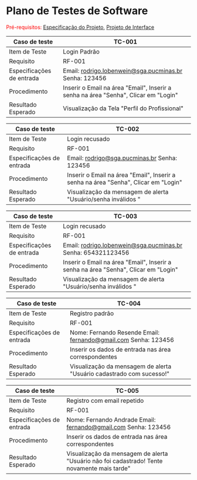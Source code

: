 # Plano de Testes de Software

<span style="color:red">Pré-requisitos: <a href="2-Especificação do Projeto.md"> Especificação do Projeto</a></span>, <a href="3-Projeto de Interface.md"> Projeto de Interface</a>

|Caso de teste | TC-001  |
|------|------------|
|Item de Teste | Login Padrão |
|Requisito | RF-001 |
|Especificações de entrada | Email: rodrigo.lobenwein@sga.pucminas.br Senha: 123456
|Procedimento | Inserir o Email na área "Email", Inserir a senha na área "Senha", Clicar em "Login" |
|Resultado Esperado | Visualização da Tela "Perfil do Profissional" |

|Caso de teste | TC-002  |
|------|------------|
|Item de Teste | Login recusado 
|Requisito | RF-001 |
|Especificações de entrada | Email: rodrigo@sga.pucminas.br Senha: 123456
|Procedimento | Inserir o Email na área "Email", Inserir a senha na área "Senha", Clicar em "Login" |
|Resultado Esperado | Visualização da mensagem de alerta "Usuário/senha inválidos " |

|Caso de teste | TC-003  |
|------|------------|
|Item de Teste | Login recusado 
|Requisito | RF-001 |
|Especificações de entrada | Email: rodrigo.lobenwein@sga.pucminas.br Senha: 654321123456
|Procedimento | Inserir o Email na área "Email", Inserir a senha na área "Senha", Clicar em "Login" |
|Resultado Esperado | Visualização da mensagem de alerta "Usuário/senha inválidos " |

|Caso de teste | TC-004  |
|------|------------|
|Item de Teste | Registro padrão 
|Requisito | RF-001 |
|Especificações de entrada | Nome: Fernando Resende Email: fernando@gmail.com Senha: 123456
|Procedimento | Inserir os dados de entrada nas área correspondentes |
|Resultado Esperado | Visualização da mensagem de alerta "Usuário cadastrado com sucesso!" |

|Caso de teste | TC-005  |
|------|------------|
|Item de Teste | Registro com email repetido 
|Requisito | RF-001 |
|Especificações de entrada | Nome: Fernando Andrade Email: fernando@gmail.com Senha: 123456
|Procedimento | Inserir os dados de entrada nas área correspondentes |
|Resultado Esperado | Visualização da mensagem de alerta "Usuário não foi cadastrado! Tente novamente mais tarde" |

